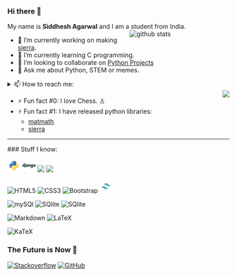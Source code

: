 ### Hi there 👋
My name is **Siddhesh Agarwal** and I am a student from India.
<img src="https://github-readme-stats.vercel.app/api?username=Siddhesh-Agarwal&show_icons=true&theme=gotham" alt="github stats" width="45%" align="right">

- 🔭 I’m currently working on making [sierra](https://github.com/BrainStormYourWayIn/sierra).
- 🌱 I’m currently learning C programming.
- 👯 I’m looking to collaborate on [Python Projects](https://github.com/Siddhesh-Agarwal/Python-Projects)
- 💬 Ask me about Python, STEM or memes.
<details>
  <summary>📫 How to reach me:</summary>
    <a href="mailto:siddhesh.agarwal@gmail.com" target="_blank"><img alt="Gmail" src="https://img.shields.io/badge/Gmail-F14335?style=for-the-badge&logo=gmail&logoColor=white"></a>
</details>
<!-- 🤔 I’m looking for help with Nothing yet.-->
<img src="https://img.shields.io/github/followers/Siddhesh-Agarwal.svg?style=social&label=Follow&maxAge=2592000" align="right">

- ⚡ Fun fact #0: I love Chess. ♙
- ⚡ Fun fact #1: I have released python libraries:
  - [matmath](https://pypi.org/project/matmath/)
  - [sierra](https://pypi.org/project/sierra/)

<hr>
### Stuff I know:

<code><img height=30 src="https://raw.githubusercontent.com/github/explore/80688e429a7d4ef2fca1e82350fe8e3517d3494d/topics/python/python.png"></code>
<code><img height=30 src="https://raw.githubusercontent.com/github/explore/80688e429a7d4ef2fca1e82350fe8e3517d3494d/topics/django/django.png"></code>
<code><img height=30 src="https://avatars1.githubusercontent.com/u/18305767"></code>
<code><img height=30 src="https://streamlit.io/images/brand/streamlit-mark-color.png"></code>

<a><img alt="HTML5" src="https://img.shields.io/badge/HTML-0d1017?style=for-the-badge&logo=html5&logoColor=f06524"></a>
<a><img alt="CSS3" src="https://img.shields.io/badge/CSS-0d1017?&style=for-the-badge&logo=css3&logoColor=3cb2e0"></a>
<a><img alt="Bootstrap" src="https://img.shields.io/badge/Bootstrap-0d1017?&style=for-the-badge&logo=bootstrap&logoColor=553a7d"></a>
<code><img height=30 src="https://raw.githubusercontent.com/github/explore/80688e429a7d4ef2fca1e82350fe8e3517d3494d/topics/tailwind/tailwind.png"></code>

<a><img alt="mySQl" src="https://img.shields.io/badge/MySQL-0d1017?&style=for-the-badge&logo=mysql&logoColor=4375cc"></a>
<a><img alt="SQlite" src="https://img.shields.io/badge/SQLite-0d1017?&style=for-the-badge&logo=sqlite&logoColor=0f80cc"></a>
<a><img alt="SQlite" src="https://img.shields.io/badge/Git-0d1017?&style=for-the-badge&logo=git&logoColor=f05030"></a>

<a><img alt="Markdown" src="https://img.shields.io/badge/-Markdown-0d1017?style=for-the-badge&logo=Markdown&logoColor=white"></a>
<a><img alt="LaTeX" src="https://img.shields.io/badge/-LaTeX-0d1017?style=for-the-badge&logo=LaTeX&logoColor=008080"></a>

<a><img alt="KaTeX" src="https://img.shields.io/badge/-KaTeX-0d1017?style=for-the-badge">
### The Future is Now 🤖

<a href="https://stackoverflow.com/users/14257886/siddhesh-agarwal" target="_blank" rel="noopener"><img alt="Stackoverflow" src="https://img.shields.io/badge/Stack_Overflow-FE7A16?style=for-the-badge&logo=stack-overflow&logoColor=white"></a>
<a href="https://github.com/Siddhesh-Agarwal" target="_blank" rel="noopener"><img alt="GitHub" src="https://img.shields.io/badge/GitHub-100000?style=for-the-badge&logo=github&logoColor=white"></a>
